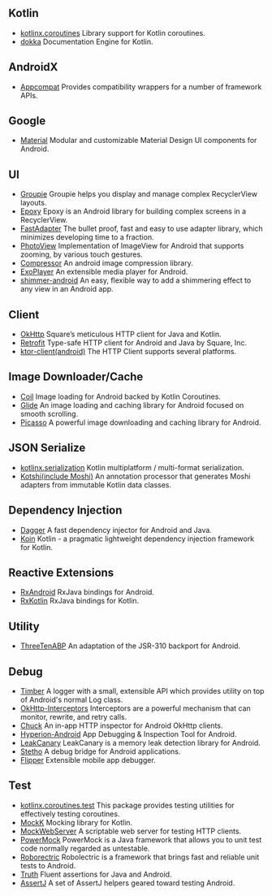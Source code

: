 ## Kotlin
- [kotlinx.coroutines](https://github.com/Kotlin/kotlinx.coroutines) Library support for Kotlin coroutines.
- [dokka](https://github.com/Kotlin/dokka) Documentation Engine for Kotlin.

## AndroidX
- [Appcompat](https://developer.android.com/jetpack/androidx/releases/appcompat) Provides compatibility wrappers for a number of framework APIs.

## Google
- [Material](https://github.com/material-components/material-components-android) Modular and customizable Material Design UI components for Android.

## UI
- [Groupie](https://github.com/lisawray/groupie) Groupie helps you display and manage complex RecyclerView layouts.
- [Epoxy](https://github.com/airbnb/epoxy) Epoxy is an Android library for building complex screens in a RecyclerView.
- [FastAdapter](https://github.com/mikepenz/FastAdapter) The bullet proof, fast and easy to use adapter library, which minimizes developing time to a fraction.
- [PhotoView](https://github.com/chrisbanes/PhotoView) Implementation of ImageView for Android that supports zooming, by various touch gestures.
- [Compressor](https://github.com/zetbaitsu/Compressor) An android image compression library.
- [ExoPlayer](https://github.com/google/ExoPlayer) An extensible media player for Android.
- [shimmer-android](https://github.com/facebook/shimmer-android) An easy, flexible way to add a shimmering effect to any view in an Android app. 

## Client
- [OkHttp](https://github.com/square/okhttp) Square’s meticulous HTTP client for Java and Kotlin. 
- [Retrofit](https://github.com/square/retrofit) Type-safe HTTP client for Android and Java by Square, Inc.
- [ktor-client(android)](https://ktor.io/clients/http-client/multiplatform.html) The HTTP Client supports several platforms.

## Image Downloader/Cache
- [Coil](https://github.com/coil-kt/coil) Image loading for Android backed by Kotlin Coroutines.
- [Glide](https://github.com/bumptech/glide) An image loading and caching library for Android focused on smooth scrolling.
- [Picasso](https://github.com/square/picasso) A powerful image downloading and caching library for Android.

## JSON Serialize
- [kotlinx.serialization](https://github.com/Kotlin/kotlinx.serialization) Kotlin multiplatform / multi-format serialization.
- [Kotshi(include Moshi)](https://github.com/ansman/kotshi) An annotation processor that generates Moshi adapters from immutable Kotlin data classes.

## Dependency Injection
- [Dagger](https://github.com/google/dagger) A fast dependency injector for Android and Java.
- [Koin](https://github.com/InsertKoinIO/koin) Kotlin - a pragmatic lightweight dependency injection framework for Kotlin.

## Reactive Extensions
- [RxAndroid](https://github.com/ReactiveX/RxAndroid) RxJava bindings for Android.
- [RxKotlin](https://github.com/ReactiveX/RxKotlin) RxJava bindings for Kotlin.

## Utility
- [ThreeTenABP](https://github.com/JakeWharton/ThreeTenABP) An adaptation of the JSR-310 backport for Android.

## Debug
- [Timber](https://github.com/JakeWharton/timber) A logger with a small, extensible API which provides utility on top of Android's normal Log class. 
- [OkHttp-Interceptors](https://square.github.io/okhttp/interceptors/) Interceptors are a powerful mechanism that can monitor, rewrite, and retry calls.
- [Chuck](https://github.com/jgilfelt/chuck) An in-app HTTP inspector for Android OkHttp clients.
- [Hyperion-Android](https://github.com/willowtreeapps/Hyperion-Android) App Debugging & Inspection Tool for Android.
- [LeakCanary](https://github.com/square/leakcanary) LeakCanary is a memory leak detection library for Android.
- [Stetho](http://facebook.github.io/stetho/) A debug bridge for Android applications.
- [Flipper](https://fbflipper.com/) Extensible mobile app debugger.

## Test
- [kotlinx.coroutines.test](https://github.com/Kotlin/kotlinx.coroutines/tree/master/kotlinx-coroutines-test) This package provides testing utilities for effectively testing coroutines.
- [MockK](https://mockk.io/ANDROID.html) Mocking library for Kotlin.
- [MockWebServer](https://github.com/square/okhttp/tree/master/mockwebserver) A scriptable web server for testing HTTP clients.
- [PowerMock](https://github.com/powermock/powermock) PowerMock is a Java framework that allows you to unit test code normally regarded as untestable.
- [Roborectric](http://robolectric.org) Robolectric is a framework that brings fast and reliable unit tests to Android. 
- [Truth](https://github.com/google/truth) Fluent assertions for Java and Android.
- [AssertJ](https://github.com/square/assertj-android) A set of AssertJ helpers geared toward testing Android.
